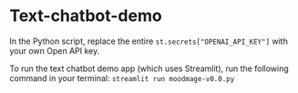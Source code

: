 # Text-chatbot-demo

In the Python script, replace the entire `st.secrets["OPENAI_API_KEY"]` with your own Open API key.

To run the text chatbot demo app (which uses Streamlit), run the following command in your terminal: `streamlit run moodmage-v0.0.py`
